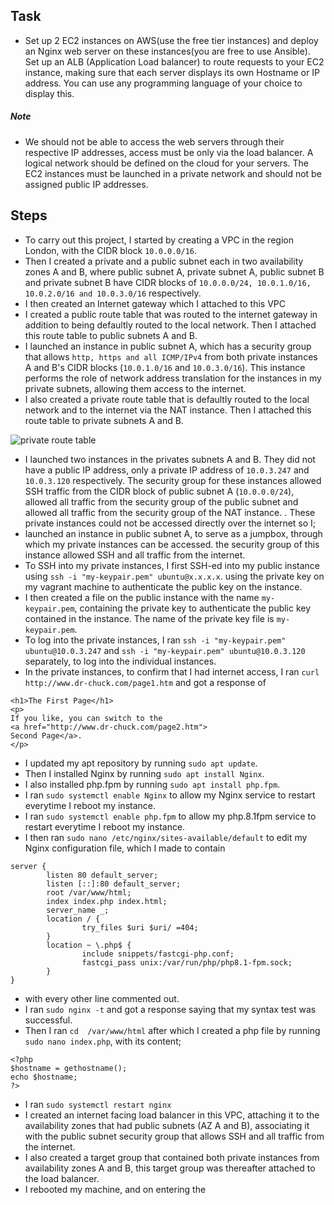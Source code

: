 ## Task

- Set up 2 EC2 instances on AWS(use the free tier instances) and deploy an Nginx web server on these instances(you are free to use Ansible). Set up an ALB (Application Load balancer) to route requests to your EC2 instance, making sure that each server displays its own Hostname or IP address. You can use any programming language of your choice to display this. 
##### Note 
- We should not be able to access the web servers through their respective IP addresses, access must be only via the load balancer. A logical network should be defined on the cloud for your servers. The EC2 instances must be launched in a private network and should not be assigned public IP addresses. 



## Steps 

- To carry out this project, I started by creating a VPC in the region London, with the CIDR block `10.0.0.0/16`. 
- Then I created a private and a public subnet each in two availability zones A and B, where public subnet A, private subnet A, public subnet B and private subnet B have CIDR blocks of `10.0.0.0/24, 10.0.1.0/16, 10.0.2.0/16 and 10.0.3.0/16` respectively. 
- I then created an Internet gateway which I attached to this VPC  
- I created a public route table that was routed to the internet gateway in addition to being defaultly routed to the local network. Then I attached this route table to public subnets A and B. 
- I launched an instance in public subnet A, which has a security group that allows `http, https and all ICMP/IPv4` from both private instances A and B's CIDR blocks (`10.0.1.0/16` and `10.0.3.0/16`). This instance performs the role of network address translation for the instances in my private subnets, allowing them access to the internet.
- I also created a private route table that is defaultly routed to the local network and to the internet via the NAT instance. Then I attached this route table to private subnets A and B. 

![private route table]()

- I launched two instances in the privates subnets A and B. They did not have a public IP address, only a private IP address of `10.0.3.247` and `10.0.3.120` respectively. The security group for these instances allowed SSH traffic from the CIDR block of public subnet A (`10.0.0.0/24`), allowed all traffic from the security group of the public subnet and allowed all traffic from the security group of the NAT instance. 
. These private instances could not be accessed directly over the internet so I;
- launched an instance in public subnet A, to serve as a jumpbox, through which my private instances can be accessed. the security group of this instance allowed SSH and all traffic from the internet. 
- To SSH into my private instances, I first SSH-ed into my public instance using `ssh -i "my-keypair.pem" ubuntu@x.x.x.x`. using the private key on my vagrant machine to authenticate the public key on the instance. 
- I then created a file on the public instance with the name `my-keypair.pem`, containing the private key to authenticate the public key contained in the instance. The name of the private key file is `my-keypair.pem`. 
- To log into the private instances, I ran `ssh -i "my-keypair.pem" ubuntu@10.0.3.247` and `ssh -i "my-keypair.pem" ubuntu@10.0.3.120` separately, to log into the individual instances. 
- In the private instances, to confirm that I had internet access, I ran `curl http://www.dr-chuck.com/page1.htm` and got a response of 
```
<h1>The First Page</h1>
<p>
If you like, you can switch to the
<a href="http://www.dr-chuck.com/page2.htm">
Second Page</a>.
</p>
```
- I updated my apt repository by running `sudo apt update`. 
- Then I installed Nginx by running `sudo apt install Nginx`.
- I also installed php.fpm by running `sudo apt install php.fpm`. 
- I ran `sudo systemctl enable Nginx` to allow my Nginx service to restart everytime I reboot my instance. 
- I ran `sudo systemctl enable php.fpm` to allow my php.8.1fpm service to restart everytime I reboot my instance. 
- I then ran `sudo nano /etc/nginx/sites-available/default` to edit my Nginx configuration file, which I made to contain 
```
server {
        listen 80 default_server;
        listen [::]:80 default_server;
        root /var/www/html;
        index index.php index.html;
        server_name _;
        location / {
                try_files $uri $uri/ =404;
        }
        location ~ \.php$ {
                include snippets/fastcgi-php.conf;
                fastcgi_pass unix:/var/run/php/php8.1-fpm.sock;
        }
}
``` 
- with every other line commented out. 
- I ran `sudo nginx -t` and got a response saying that my syntax test was successful. 
- Then I ran `cd  /var/www/html` after which I  created a php file by running `sudo nano index.php`, with its content; 
```
<?php
$hostname = gethostname();
echo $hostname;
?>
```
- I ran `sudo systemctl restart nginx` 
- I created an internet facing load balancer in this VPC, attaching it to the availability zones that had public subnets (AZ A and B), associating it with the public subnet security group that allows SSH and all traffic from the internet. 
- I also created a target group that contained both private instances from availability zones A and B, this target group was thereafter attached to the load balancer. 
- I rebooted my machine, and on entering the 
